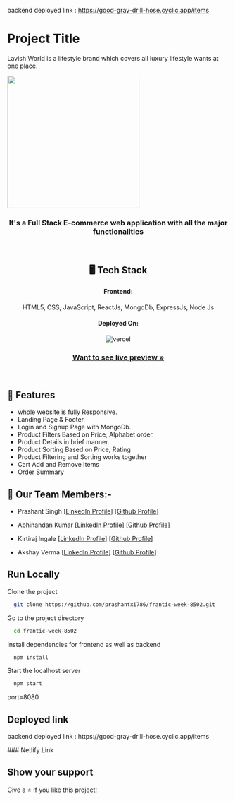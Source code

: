 
backend deployed link : https://good-gray-drill-hose.cyclic.app/items
# Project Title

Lavish World is a lifestyle brand which covers all luxury lifestyle wants at one place.

<img align="center" src="https://stellar-clafoutis-871554.netlify.app/assets/lavish_world_logo-439b60df.png" width="300px"/>

<h3 align="center">It's a Full Stack E-commerce web application with all the major functionalities</h3>

<br/>

<h2 align="center">🖥️ Tech Stack</h2>

<h4 align="center">Frontend:</h4>
<p align="center">
  HTML5, CSS, JavaScript, ReactJs, MongoDb, ExpressJs, Node Js 
</p>


<h4 align="center">Deployed On: </h4>

<p align="center">
  <img src="https://img.shields.io/badge/vercel-000000?style=for-the-badge&logo=vercel&logoColor=white" alt="vercel" />
</p>

<h3 align="center"><a href=""><strong>Want to see live preview »</strong></a></h3>

<br/>

## 🚀 Features
-   whole website is fully Responsive.
-   Landing Page & Footer.
-   Login and Signup Page with MongoDb.
-   Product Filters Based on Price, Alphabet order.
-   Product Details in brief manner.
-   Product Sorting Based on Price, Rating
-   Product Filtering and Sorting works together
-   Cart Add and Remove Items
-   Order Summary


## 🚀 Our Team Members:-

-   Prashant Singh [[LinkedIn Profile](https://www.linkedin.com/in/piyush8744/)] [[Github Profile](https://github.com/piyushkhurana8744)]

-   Abhinandan Kumar [[LinkedIn Profile](https://www.linkedin.com/in/mayank-singh-ab196110b/)] [[Github Profile](https://github.com/mak-1997)]

-   Kirtiraj Ingale [[LinkedIn Profile](https://www.linkedin.com/in/parag-sonje-b648bb236/)] [[Github Profile](https://github.com/Parag2510)]

-   Akshay Verma [[LinkedIn Profile](https://www.linkedin.com/in/vipul-vatsa-20b8b9162/)] [[Github Profile](https://github.com/Vipulvatsa07)]



## Run Locally

Clone the project

```bash
  git clone https://github.com/prashantxi786/frantic-week-8502.git
```

Go to the project directory

```bash
  cd frantic-week-8502
```

Install dependencies for frontend as well as backend

```bash
  npm install
```


Start the localhost server

```bash
  npm start
```
port=8080
## Deployed link
<p>backend deployed link : https://good-gray-drill-hose.cyclic.app/items </p>
### Netlify Link

## Show your support

Give a ⭐️ if you like this project!
